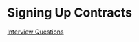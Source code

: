 # Signing Up Contracts

[Interview Questions](Signing%20Up%20Contracts%201e64688f25474d55a0af8ed935e6847b/Interview%20Questions%205ce95e920f6144ce9444929d3298cf72.md)